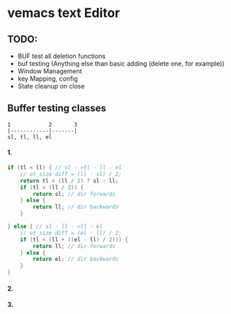# vemacs text Editor


## TODO:
- BUF test all deletion functions
- buf testing (Anything else than basic adding (delete one, for example))
- Window Management
- key Mapping, config
- State cleanup on close

## Buffer testing classes
```
1            2       3
|------------|-------|
sl, tl, ll, el
```

#### 1.
```c
if (tl < ll) { // sl - »tl - ll - el
    // ot_size diff = (ll - sl) / 2;
    return tl < (ll / 2) ? sl : ll;
    if (tl < (ll / 2)) {
        return sl; // dir forwards
    } else {
        return ll; // dir backwards
    }

} else { // sl - ll - »tl - el
    // ot_size diff = (el - ll) / 2;
    if (tl < (ll + ((el - ll) / 2))) {
        return ll; // dir forwards
    } else {
        return el; // dir backwards
    }
}
```
#### 2.

#### 3.

